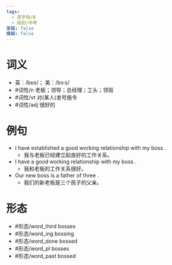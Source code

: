 ```yaml
---
tags:
  - 首字母/B
  - 级别/中考
掌握: false
模糊: false
---
```

# 词义
- 英：/bɒs/； 美：/bɔːs/
- #词性/n  老板；领导；总经理；工头；领班
- #词性/vt  对(某人)发号施令
- #词性/adj  很好的
# 例句
- I have established a good working relationship with my boss .
	- 我与老板已经建立起良好的工作关系。
- I have a good working relationship with my boss .
	- 我和老板的工作关系很好。
- Our new boss is a father of three .
	- 我们的新老板是三个孩子的父亲。
# 形态
- #形态/word_third bosses
- #形态/word_ing bossing
- #形态/word_done bossed
- #形态/word_pl bosses
- #形态/word_past bossed

